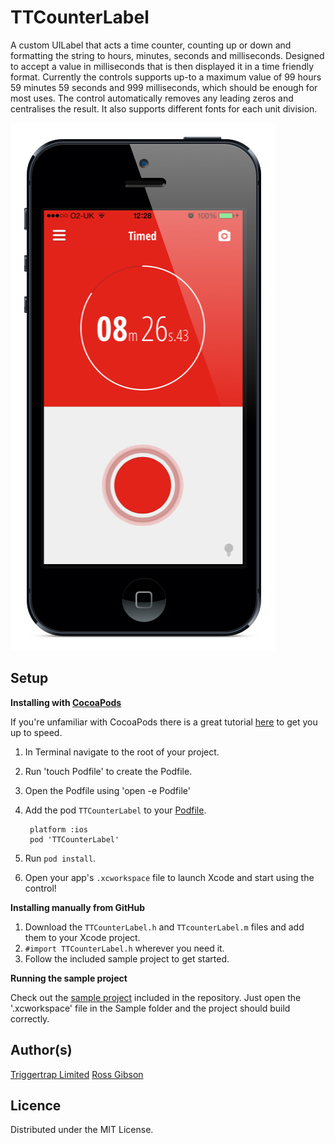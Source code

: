 TTCounterLabel
==============
A custom UILabel that acts a time counter, counting up or down and formatting the string to hours, minutes, seconds and milliseconds. Designed to accept a value in milliseconds that is then displayed it in a time friendly format. Currently the controls supports up-to a maximum value of 99 hours 59 minutes 59 seconds and 999 milliseconds, which should be enough for most uses. The control automatically removes any leading zeros and centralises the result. It also supports different fonts for each unit division.

![Alt text](/screenshot.PNG "TTCounterLabel")

Setup
-----

**Installing with [CocoaPods](http://cocoapods.org)**

If you're unfamiliar with CocoaPods there is a great tutorial [here](http://www.raywenderlich.com/12139/introduction-to-cocoapods) to get you up to speed.

1. In Terminal navigate to the root of your project.
2. Run 'touch Podfile' to create the Podfile.
3. Open the Podfile using 'open -e Podfile'
4. Add the pod `TTCounterLabel` to your [Podfile](https://github.com/CocoaPods/CocoaPods/wiki/A-Podfile).

        platform :ios
        pod 'TTCounterLabel'
        
5. Run `pod install`.
6. Open your app's `.xcworkspace` file to launch Xcode and start using the control!

**Installing manually from GitHub**

1.  Download the `TTCounterLabel.h` and `TTcounterLabel.m` files and add them to your Xcode project.
2.  `#import TTCounterLabel.h` wherever you need it.
3.  Follow the included sample project to get started.

**Running the sample project**

Check out the [sample project](https://github.com/TriggerTrap/TTCounterLabel/tree/master/Sample) included in the repository. Just open the '.xcworkspace' file in the Sample folder and the project should build correctly.

Author(s)
-------

[Triggertrap Limited](https://github.com/TriggerTrap)
[Ross Gibson](https://github.com/Ross-Gibson)

Licence
-------

Distributed under the MIT License.
